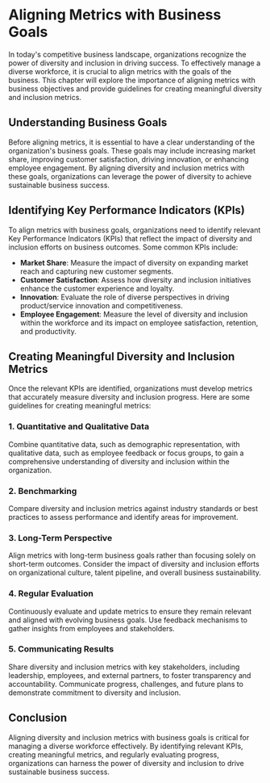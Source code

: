 Aligning Metrics with Business Goals
=============================================



In today's competitive business landscape, organizations recognize the power of diversity and inclusion in driving success. To effectively manage a diverse workforce, it is crucial to align metrics with the goals of the business. This chapter will explore the importance of aligning metrics with business objectives and provide guidelines for creating meaningful diversity and inclusion metrics.

Understanding Business Goals
----------------------------

Before aligning metrics, it is essential to have a clear understanding of the organization's business goals. These goals may include increasing market share, improving customer satisfaction, driving innovation, or enhancing employee engagement. By aligning diversity and inclusion metrics with these goals, organizations can leverage the power of diversity to achieve sustainable business success.

Identifying Key Performance Indicators (KPIs)
---------------------------------------------

To align metrics with business goals, organizations need to identify relevant Key Performance Indicators (KPIs) that reflect the impact of diversity and inclusion efforts on business outcomes. Some common KPIs include:

* **Market Share**: Measure the impact of diversity on expanding market reach and capturing new customer segments.
* **Customer Satisfaction**: Assess how diversity and inclusion initiatives enhance the customer experience and loyalty.
* **Innovation**: Evaluate the role of diverse perspectives in driving product/service innovation and competitiveness.
* **Employee Engagement**: Measure the level of diversity and inclusion within the workforce and its impact on employee satisfaction, retention, and productivity.

Creating Meaningful Diversity and Inclusion Metrics
---------------------------------------------------

Once the relevant KPIs are identified, organizations must develop metrics that accurately measure diversity and inclusion progress. Here are some guidelines for creating meaningful metrics:

### 1. Quantitative and Qualitative Data

Combine quantitative data, such as demographic representation, with qualitative data, such as employee feedback or focus groups, to gain a comprehensive understanding of diversity and inclusion within the organization.

### 2. Benchmarking

Compare diversity and inclusion metrics against industry standards or best practices to assess performance and identify areas for improvement.

### 3. Long-Term Perspective

Align metrics with long-term business goals rather than focusing solely on short-term outcomes. Consider the impact of diversity and inclusion efforts on organizational culture, talent pipeline, and overall business sustainability.

### 4. Regular Evaluation

Continuously evaluate and update metrics to ensure they remain relevant and aligned with evolving business goals. Use feedback mechanisms to gather insights from employees and stakeholders.

### 5. Communicating Results

Share diversity and inclusion metrics with key stakeholders, including leadership, employees, and external partners, to foster transparency and accountability. Communicate progress, challenges, and future plans to demonstrate commitment to diversity and inclusion.

Conclusion
----------

Aligning diversity and inclusion metrics with business goals is critical for managing a diverse workforce effectively. By identifying relevant KPIs, creating meaningful metrics, and regularly evaluating progress, organizations can harness the power of diversity and inclusion to drive sustainable business success.

